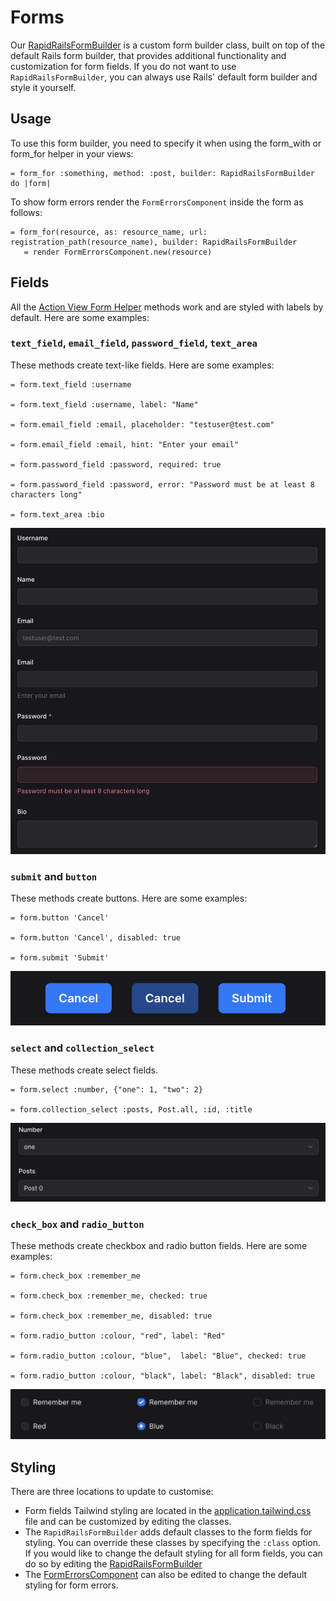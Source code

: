 # Forms

Our [RapidRailsFormBuilder](https://github.com/danielpaul/RapidRails/blob/main/app/helpers/rapid_rails_form_builder.rb) is a custom form builder class, built on top of the default Rails form builder, that provides additional functionality and customization for form fields. If you do not want to use `RapidRailsFormBuilder`, you can always use Rails' default form builder and style it yourself.

## Usage

To use this form builder, you need to specify it when using the form_with or form_for helper in your views:

```
= form_for :something, method: :post, builder: RapidRailsFormBuilder do |form|
```

To show form errors render the `FormErrorsComponent` inside the form as follows:

```
= form_for(resource, as: resource_name, url: registration_path(resource_name), builder: RapidRailsFormBuilder
   = render FormErrorsComponent.new(resource)
```

## Fields

All the [Action View Form Helper](https://guides.rubyonrails.org/form_helpers.html#helpers-for-generating-form-elements) methods work and are styled with labels by default. Here are some examples:

### `text_field`, `email_field`, `password_field`, `text_area`

These methods create text-like fields. Here are some examples:

```
= form.text_field :username

= form.text_field :username, label: "Name"

= form.email_field :email, placeholder: "testuser@test.com"

= form.email_field :email, hint: "Enter your email"

= form.password_field :password, required: true

= form.password_field :password, error: "Password must be at least 8 characters long"

= form.text_area :bio
```

![Text fields](images/text_fields.png)

### `submit` and `button`

These methods create buttons. Here are some examples:

```
= form.button 'Cancel'

= form.button 'Cancel', disabled: true

= form.submit 'Submit'
```

![Buttons](images/buttons.png)

### `select` and `collection_select`

These methods create select fields.

```
= form.select :number, {"one": 1, "two": 2}

= form.collection_select :posts, Post.all, :id, :title
```

![Select and collection_select](images/select_and_collection_select.png)

### `check_box` and `radio_button`

These methods create checkbox and radio button fields. Here are some examples:

```
= form.check_box :remember_me

= form.check_box :remember_me, checked: true

= form.check_box :remember_me, disabled: true

= form.radio_button :colour, "red", label: "Red"

= form.radio_button :colour, "blue",  label: "Blue", checked: true

= form.radio_button :colour, "black", label: "Black", disabled: true
```

![Check boxes and radio buttons](images/check_boxes_and_radio_buttons.png)

## Styling

There are three locations to update to customise:

- Form fields Tailwind styling are located in the [application.tailwind.css](https://github.com/danielpaul/RapidRails/blob/main/app/assets/stylesheets/application.tailwind.css) file and can be customized by editing the classes.
- The `RapidRailsFormBuilder` adds default classes to the form fields for styling. You can override these classes by specifying the `:class` option. If you would like to change the default styling for all form fields, you can do so by editing the [RapidRailsFormBuilder](https://github.com/danielpaul/RapidRails/blob/main/app/helpers/rapid_rails_form_builder.rb)
- The [FormErrorsComponent](https://github.com/danielpaul/RapidRails/blob/main/app/views/components/form_errors_component.rb) can also be edited to change the default styling for form errors.
